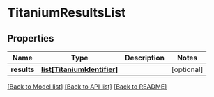 # TitaniumResultsList


## Properties
Name | Type | Description | Notes
------------ | ------------- | ------------- | -------------
**results** | [**list[TitaniumIdentifier]**](TitaniumIdentifier.md) |  | [optional] 

[[Back to Model list]](../README.md#documentation-for-models) [[Back to API list]](../README.md#documentation-for-api-endpoints) [[Back to README]](../README.md)


